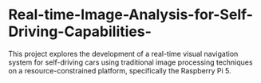 # Real-time-Image-Analysis-for-Self-Driving-Capabilities-
This project explores the development of a real-time visual navigation system for self-driving cars  using traditional image processing techniques on a resource-constrained platform, specifically  the Raspberry Pi 5. 
